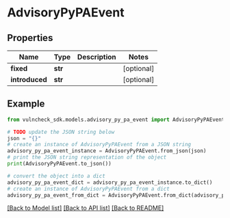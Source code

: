 # AdvisoryPyPAEvent


## Properties

Name | Type | Description | Notes
------------ | ------------- | ------------- | -------------
**fixed** | **str** |  | [optional] 
**introduced** | **str** |  | [optional] 

## Example

```python
from vulncheck_sdk.models.advisory_py_pa_event import AdvisoryPyPAEvent

# TODO update the JSON string below
json = "{}"
# create an instance of AdvisoryPyPAEvent from a JSON string
advisory_py_pa_event_instance = AdvisoryPyPAEvent.from_json(json)
# print the JSON string representation of the object
print(AdvisoryPyPAEvent.to_json())

# convert the object into a dict
advisory_py_pa_event_dict = advisory_py_pa_event_instance.to_dict()
# create an instance of AdvisoryPyPAEvent from a dict
advisory_py_pa_event_from_dict = AdvisoryPyPAEvent.from_dict(advisory_py_pa_event_dict)
```
[[Back to Model list]](../README.md#documentation-for-models) [[Back to API list]](../README.md#documentation-for-api-endpoints) [[Back to README]](../README.md)


